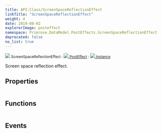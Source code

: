 ```yaml
---
title: API:Class/ScreenSpaceReflectionEffect
linkTitle: "ScreenSpaceReflectionEffect"
weight: 4
date: 2019-08-02
explorerImage: posteffect
namespace: Primrose.DataModel.PostEffects.ScreenSpaceReflectionEffect
deprecated: false
no_list: true
---
```

<small class="inheritance">
<span class="" href="/docs/api-reference/Class/ScreenSpaceReflectionEffect"><img src="/icons/silk/posteffect.png"/>&nbsp;ScreenSpaceReflectionEffect</span>&nbsp;:&nbsp;<a class="" href="/docs/api-reference/Class/PostEffect"><img src="/icons/silk/posteffect.png"/>&nbsp;PostEffect</a>&nbsp;:&nbsp;<a class="" href="/docs/api-reference/Class/Instance"><img src="/icons/silk/default.png"/>&nbsp;Instance</a></small>
<p class="summary">

Screen space reflection effect.

</p>
 
## Properties
 
<table class="studiohide">
<tbody>
</tbody>
</table>
 
## Functions
 
<table class="studiohide">
<tbody>
</tbody>
</table>
 
## Events
 
<table class="studiohide">
<tbody>
</tbody>
</table>
<b>
</b>
<div class="inheritors">
<ul class="root">
</ul>
</div>
